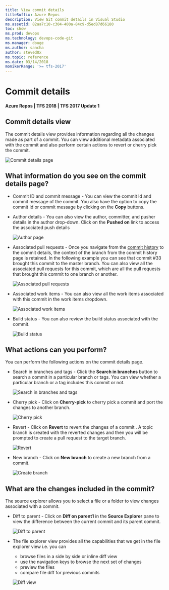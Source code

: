 ```yaml
---
title: View commit details
titleSuffix: Azure Repos
description: View Git commit details in Visual Studio
ms.assetid: 82aa7c10-c304-400a-84c9-d5ed87d66180
toc: show
ms.prod: devops
ms.technology: devops-code-git 
ms.manager: douge
ms.author: sancha
author: steved0x
ms.topic: reference
ms.date: 03/14/2018
monikerRange: '>= tfs-2017'
---
```



# Commit details

#### Azure Repos | TFS 2018 | TFS 2017 Update 1 

## Commit details view

The commit details view provides information regarding all the changes made as part of a commit. You can view additional metadata associated with the commit and also perform certain actions to revert or cherry pick the commit.

![Commit details page](_img/commit-details/1Commitdetails.png)


## What information do you see on the commit details page?

* Commit ID and commit message - You can view the commit Id and commit message of the commit. You also have the option to copy the commit Id or commit message by clicking on the **Copy** buttons.
	
* Author details - You can also view the author, committer, and pusher details in the author drop-down. Click on the **Pushed on** link to access the associated push details  

    ![Author page](_img/commit-details/2AuthorDetails.png)

* Associated pull requests - Once you navigate from the [commit history](commit-history.md) to the commit details, the context of the branch from the commit history page is retained. In the following example you can see that commit #33 brought this commit to the master branch. You can also view all the associated pull requests for this commit, which are all the pull requests that brought this commit to one branch or another.

    ![Associated pull requests](_img/commit-details/3AssociatedPRDetails.png)

* Associated work items - You can also view all the work items associated with this commit in the work items dropdown.

    ![Associated work items](_img/commit-details/4AssociatedWorkItems.png)
	
* Build status - You can also review the build status associated with the commit.

    ![Build status](_img/commit-details/4BuildStatus.png)

		
## What actions can you perform?

You can perform the following actions on the commit details page. 

* Search in branches and tags - Click the **Search in branches** button to search a commit in a particular branch or tags. You can view whether a particular branch or a tag includes this commit or not.
	
    ![Search in branches and tags](_img/commit-details/6SearchcommitsinBranchesandTags.png)
    
* Cherry pick - Click on **Cherry-pick** to cherry pick a commit and port the changes to another branch. 
	
    ![Cherry pick](_img/commit-details/7CherryPick.png)
 	
* Revert - Click on **Revert** to revert the changes of a commit . A topic branch is created with the reverted changes and then you will be prompted to create a pull request to the target branch.
	
    ![Revert](_img/commit-details/8Revertcommit.png)
 	
* New branch - Click on **New branch** to create a new branch from a commit.  
	
    ![Create branch](_img/commit-details/9CreateBranch.png)
 	
    
## What are the changes included in the commit?

The source explorer allows you to select a file or a folder to view changes associated with a commit.

* Diff to parent - Click on **Diff on parent1** in the **Source Explorer** pane to view the difference between the current commit and its parent commit.  

    ![Diff to parent](_img/commit-details/10DifftoParent.png)
 	
* The file explorer view provides all the capabilities that we get in the file explorer view i.e. you can
    * browse files in a side by side or inline diff view 
    * use the navigation keys to browse the next set of changes
    * preview the files
    * compare file diff for previous commits
		
    ![Diff view](_img/commit-details/11SidebySide.png)
 	


